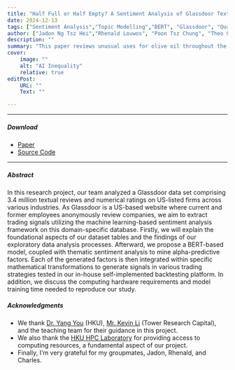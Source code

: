 ```yaml
---
title: "Half Full or Half Empty? A Sentiment Analysis of Glassdoor Textual Ratings: Data and Opportunities in Quantitative Trading" 
date: 2024-12-13
tags: ["Sentiment Analysis","Topic Modelling","BERT", "Glassdoor", "Quantitative Trading"]
author: ["Jadon Ng Tsz Hei","Rhenald Louwos", "Poon Tsz Chung", "Theo Obadiah Teguh"]
description: "" 
summary: "This paper reviews unusual uses for olive oil throughout the Mediterranean world. It highlights in particular the challengs arising from excessive or unorthodox consumption of olive oil." 
cover:
    image: ""
    alt: "AI Inequality"
    relative: true
editPost:
    URL: ""
    Text: ""

---
```


---

##### Download

+ [Paper](glassdoor-paper.pdf)
+ [Source Code](https://github.com/jadonng/QuantitativeStrategies_GlassdoorReview)

---

##### Abstract

In this research project, our team analyzed a Glassdoor data set comprising 3.4 million textual reviews and numerical ratings on US-listed firms across various industries. As Glassdoor is a US-based website where current and former employees anonymously review companies, we aim to extract trading signals utilizing the machine learning-based sentiment analysis framework on this domain-specific database. Firstly, we will explain the foundational aspects of our dataset tables and the findings of our exploratory data analysis processes. Afterward, we propose a BERT-based model, coupled with thematic sentiment analysis to mine alpha-predictive factors. Each of the generated factors is then integrated within specific mathematical transformations to generate signals in various trading strategies tested in our in-house self-implemented backtesting platform. In addition, we discuss the computing hardware requirements and model training time needed to reproduce our study.

##### Acknowledgments

+ We thank [Dr. Yang You](https://www.hkubs.hku.hk/tc/people/yang-you/) (HKU), [Mr. Kevin Li](https://www.linkedin.com/in/kevin-li-9746243/) (Tower Research Capital), and the teaching team for their guidance in this project.
+ We also thank the [HKU HPC Laboratory](https://hpc.hku.hk/hpc/) for providing access to computing resources, a fundamental aspect of our project.
+ Finally, I'm very grateful for my groupmates, Jadon, Rhenald, and Charles.
